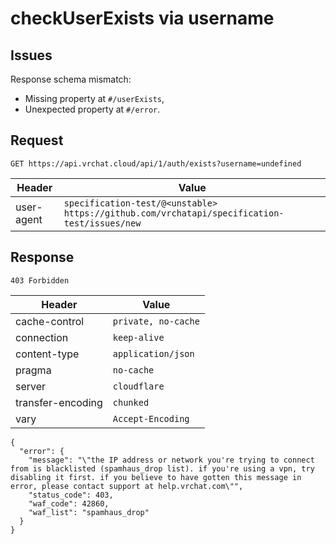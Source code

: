 # checkUserExists via username

## Issues
Response schema mismatch:
* Missing property at ``#/userExists``,
* Unexpected property at ``#/error``.
## Request
`GET https://api.vrchat.cloud/api/1/auth/exists?username=undefined`

| Header | Value |
| ------ | ----- |
| user-agent | `specification-test/@<unstable> https://github.com/vrchatapi/specification-test/issues/new` |


## Response
`403 Forbidden`

| Header | Value |
| ------ | ----- |
| cache-control | `private, no-cache` |
| connection | `keep-alive` |
| content-type | `application/json` |
| pragma | `no-cache` |
| server | `cloudflare` |
| transfer-encoding | `chunked` |
| vary | `Accept-Encoding` |

```jsonc
{
  "error": {
    "message": "\"the IP address or network you're trying to connect from is blacklisted (spamhaus_drop list). if you're using a vpn, try disabling it first. if you believe to have gotten this message in error, please contact support at help.vrchat.com\"",
    "status_code": 403,
    "waf_code": 42860,
    "waf_list": "spamhaus_drop"
  }
}
```
